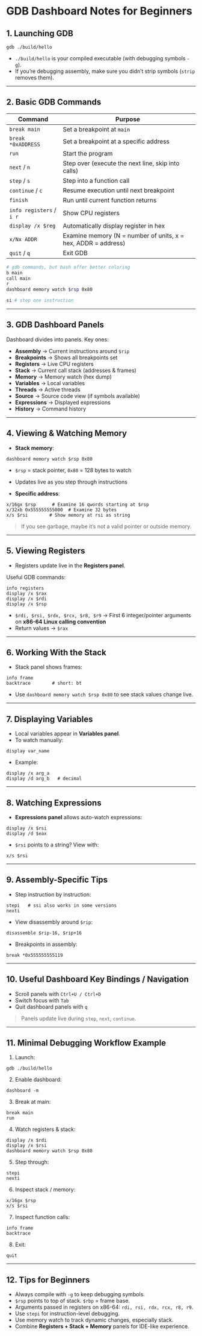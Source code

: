 # GDB Dashboard Notes for Beginners

## 1. Launching GDB

~~~
gdb ./build/hello
~~~

- `./build/hello` is your compiled executable (with debugging symbols `-g`).  
- If you’re debugging assembly, make sure you didn’t strip symbols (`strip` removes them).  

---

## 2. Basic GDB Commands

| Command | Purpose |
|---------|---------|
| `break main` | Set a breakpoint at `main` |
| `break *0xADDRESS` | Set a breakpoint at a specific address |
| `run` | Start the program |
| `next` / `n` | Step over (execute the next line, skip into calls) |
| `step` / `s` | Step into a function call |
| `continue` / `c` | Resume execution until next breakpoint |
| `finish` | Run until current function returns |
| `info registers` / `i r` | Show CPU registers |
| `display /x $reg` | Automatically display register in hex |
| `x/Nx ADDR` | Examine memory (N = number of units, x = hex, ADDR = address) |
| `quit` / `q` | Exit GDB |



```bash
# gdb commands, but bash offer better coloring
b main 
call main 
r 
dashboard memory watch $rsp 0x80

si # step one instruction
```
---

## 3. GDB Dashboard Panels

Dashboard divides into panels. Key ones:

- **Assembly** → Current instructions around `$rip`
- **Breakpoints** → Shows all breakpoints set
- **Registers** → Live CPU registers
- **Stack** → Current call stack (addresses & frames)
- **Memory** → Memory watch (hex dump)
- **Variables** → Local variables
- **Threads** → Active threads
- **Source** → Source code view (if symbols available)
- **Expressions** → Displayed expressions
- **History** → Command history

---

## 4. Viewing & Watching Memory

- **Stack memory**:

~~~
dashboard memory watch $rsp 0x80
~~~

- `$rsp` = stack pointer, `0x80` = 128 bytes to watch  
- Updates live as you step through instructions  

- **Specific address**:

~~~
x/16gx $rsp      # Examine 16 qwords starting at $rsp
x/32xb 0x555555555000  # Examine 32 bytes
x/s $rsi        # Show memory at rsi as string
~~~

> If you see garbage, maybe it’s not a valid pointer or outside memory.

---

## 5. Viewing Registers

- Registers update live in the **Registers panel**.  

Useful GDB commands:

~~~
info registers
display /x $rax
display /x $rdi
display /x $rsp
~~~

- `$rdi, $rsi, $rdx, $rcx, $r8, $r9` → First 6 integer/pointer arguments on **x86-64 Linux calling convention**
- Return values → `$rax`

---

## 6. Working With the Stack

- Stack panel shows frames:

~~~
info frame
backtrace        # short: bt
~~~

- Use `dashboard memory watch $rsp 0x80` to see stack values change live.

---

## 7. Displaying Variables

- Local variables appear in **Variables panel**.
- To watch manually:

~~~
display var_name
~~~

- Example:

~~~
display /x arg_a
display /d arg_b   # decimal
~~~

---

## 8. Watching Expressions

- **Expressions panel** allows auto-watch expressions:

~~~
display /x $rsi
display /d $eax
~~~

- `$rsi` points to a string? View with:

~~~
x/s $rsi
~~~

---

## 9. Assembly-Specific Tips

- Step instruction by instruction:

~~~
stepi   # ssi also works in some versions
nexti
~~~

- View disassembly around `$rip`:

~~~
disassemble $rip-16, $rip+16
~~~

- Breakpoints in assembly:

~~~
break *0x555555555119
~~~

---

## 10. Useful Dashboard Key Bindings / Navigation

- Scroll panels with `Ctrl+U / Ctrl+D`  
- Switch focus with `Tab`  
- Quit dashboard panels with `q`  

> Panels update live during `step`, `next`, `continue`.

---

## 11. Minimal Debugging Workflow Example

1. Launch:

~~~
gdb ./build/hello
~~~

2. Enable dashboard:

~~~
dashboard -m
~~~

3. Break at main:

~~~
break main
run
~~~

4. Watch registers & stack:

~~~
display /x $rdi
display /x $rsi
dashboard memory watch $rsp 0x80
~~~

5. Step through:

~~~
stepi
nexti
~~~

6. Inspect stack / memory:

~~~
x/16gx $rsp
x/s $rsi
~~~

7. Inspect function calls:

~~~
info frame
backtrace
~~~

8. Exit:

~~~
quit
~~~

---

## 12. Tips for Beginners

- Always compile with `-g` to keep debugging symbols.
- `$rsp` points to top of stack. `$rbp` = frame base.
- Arguments passed in registers on x86-64: `rdi, rsi, rdx, rcx, r8, r9`.
- Use `stepi` for instruction-level debugging.
- Use memory watch to track dynamic changes, especially stack.
- Combine **Registers + Stack + Memory** panels for IDE-like experience.


